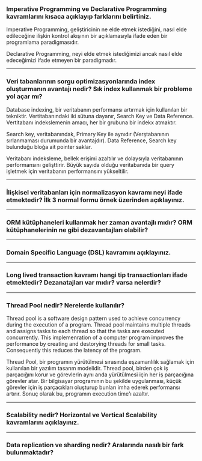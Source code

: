 <h3>
Imperative Programming ve Declarative Programming kavramlarını kısaca açıklayıp farklarını belirtiniz.
</h3>

<p>
Imperative Programming, geliştiricinin ne elde etmek istediğini, nasıl elde edileceğine ilişkin kontrol akışının bir açıklamasıyla ifade eden bir programlama paradigmasıdır.

Declarative Programming, neyi elde etmek istediğimizi ancak nasıl elde edeceğimizi ifade etmeyen bir paradigmadır.
</p>

<hr />

<h3>
Veri tabanlarının sorgu optimizasyonlarında index oluşturmanın avantajı nedir? Sık index kullanmak bir probleme yol açar mı?
</h3>

<p>
  Database indexing, bir veritabanın performansı artırmak için kullanılan bir tekniktir. Vertitabanındaki iki sütuna dayanır, Search Key ve Data Reference. Vertitabanı indekslemenin amacı, her bir grubuna bir indekx atmaktır.
  
  Search key, veritabanındak, Primary Key ile aynıdır (Verştabanının sırlanmaması durumunda bir avantajdır). Data Reference, Search key bulunduğu bloğa ait pointer saklar.
  
  Veritabanı indeksleme, bellek erişimi azaltılır ve dolaysıyla veritabanının performansını gelişttirir. Büyük sayıda olduğu veritabanıda bir query işletmek için veritabanın performansını yükseltilir. 
</p>

<hr />

<h3>
İlişkisel veritabanları için normalizasyon kavramı neyi ifade etmektedir? İlk 3 normal formu örnek üzerinden açıklayınız.
</h3>

<p></p>

<hr />

<h3>
ORM kütüphaneleri kullanmak her zaman avantajlı mıdır? ORM kütüphanelerinin ne gibi dezavantajları olabilir?
</h3>

<p></p>

<hr />

<h3>
Domain Specific Language (DSL) kavramını açıklayınız.
</h3>

<p></p>

<hr />

<h3>
Long lived transaction kavramı hangi tip transactionları ifade etmektedir? Dezanatajları var mıdır? varsa nelerdir?
</h3>

<p></p>

<hr />

<h3>
Thread Pool nedir? Nerelerde kullanılır?
</h3>

Thread pool is a software design pattern used to achieve concurrency during the execution of a program. Thread pool maintains multiple threads and assigns tasks to each thread so that the tasks are executed concurrently. This implemenration of a computer program improves the performance by creating and destorying threads for small tasks. Consequently this reduces the latency of the program.

<p>
  Thread Pool, bir programın yürütülmesi sırasında eşzamanlılık sağlamak için kullanılan bir yazılım tasarım modelidir. Thread pool, birden çok iş parçacığını korur ve görevlerin aynı anda yürütülmesi için her iş parçacığına görevler atar. Bir bilgisayar programının bu şekilde uygulanması, küçük görevler için iş parçacıkları oluşturup bunları imha ederek performansı artırır. Sonuç olarak bu, programın execution time'ı azaltır.
</p>

<hr />

<h3>
Scalability nedir? Horizontal ve Vertical Scalability kavramlarını açıklayınız.
</h3>

<p></p>

<hr />

<h3>
Data replication ve sharding nedir? Aralarında nasılı bir fark bulunmaktadır?
</h3>

<p></p>


